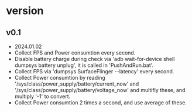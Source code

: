 # version

## v0.1
- 2024.01.02
- Collect FPS and Power consumtion every second.
- Disable battery charge during check via 'adb wait-for-device shell dumpsys battery unplug', it is called in 'PushAndRun.bat'.
- Collect FPS via 'dumpsys SurfaceFlinger --latency' every second.
- Collect Power consumtion by reading '/sys/class/power_supply/battery/current_now' and '/sys/class/power_supply/battery/voltage_now' and multifly these, and multiply '-1' to convert.
- Collect Power consumtion 2 times a second, and use average of these.
